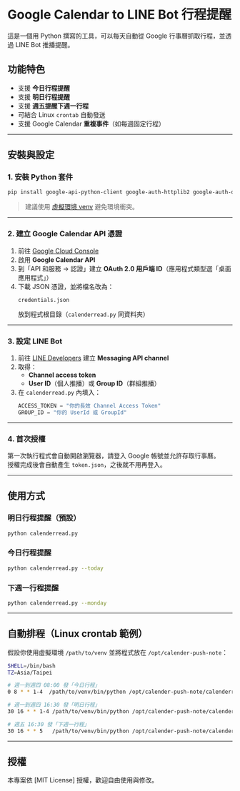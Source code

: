 # Google Calendar to LINE Bot 行程提醒

這是一個用 Python 撰寫的工具，可以每天自動從 Google 行事曆抓取行程，並透過 LINE Bot 推播提醒。

## 功能特色
- 支援 **今日行程提醒**
- 支援 **明日行程提醒**
- 支援 **週五提醒下週一行程**
- 可結合 Linux `crontab` 自動發送
- 支援 Google Calendar **重複事件**（如每週固定行程）

---

## 安裝與設定

### 1. 安裝 Python 套件
```bash
pip install google-api-python-client google-auth-httplib2 google-auth-oauthlib requests
```
> 建議使用 [虛擬環境 venv](https://docs.python.org/zh-tw/3/library/venv.html) 避免環境衝突。

---

### 2. 建立 Google Calendar API 憑證
1. 前往 [Google Cloud Console](https://console.cloud.google.com/)
2. 啟用 **Google Calendar API**
3. 到「API 和服務 → 認證」建立 **OAuth 2.0 用戶端 ID**（應用程式類型選「桌面應用程式」）
4. 下載 JSON 憑證，並將檔名改為：
   ```
   credentials.json
   ```
   放到程式根目錄（`calenderread.py` 同資料夾）

---

### 3. 設定 LINE Bot
1. 前往 [LINE Developers](https://developers.line.biz/) 建立 **Messaging API channel**
2. 取得：
   - **Channel access token**
   - **User ID**（個人推播）或 **Group ID**（群組推播）
3. 在 `calenderread.py` 內填入：
   ```python
   ACCESS_TOKEN = "你的長效 Channel Access Token"
   GROUP_ID = "你的 UserId 或 GroupId"
   ```

---

### 4. 首次授權
第一次執行程式會自動開啟瀏覽器，請登入 Google 帳號並允許存取行事曆。  
授權完成後會自動產生 `token.json`，之後就不用再登入。

---

## 使用方式

### 明日行程提醒（預設）
```bash
python calenderread.py
```

### 今日行程提醒
```bash
python calenderread.py --today
```

### 下週一行程提醒
```bash
python calenderread.py --monday
```

---

## 自動排程（Linux crontab 範例）

假設你使用虛擬環境 `/path/to/venv` 並將程式放在 `/opt/calender-push-note`：

```bash
SHELL=/bin/bash
TZ=Asia/Taipei

# 週一到週四 08:00 發「今日行程」
0 8 * * 1-4  /path/to/venv/bin/python /opt/calender-push-note/calenderread.py --today

# 週一到週四 16:30 發「明日行程」
30 16 * * 1-4 /path/to/venv/bin/python /opt/calender-push-note/calenderread.py

# 週五 16:30 發「下週一行程」
30 16 * * 5   /path/to/venv/bin/python /opt/calender-push-note/calenderread.py --monday
```

---

## 授權
本專案依 [MIT License] 授權，歡迎自由使用與修改。
